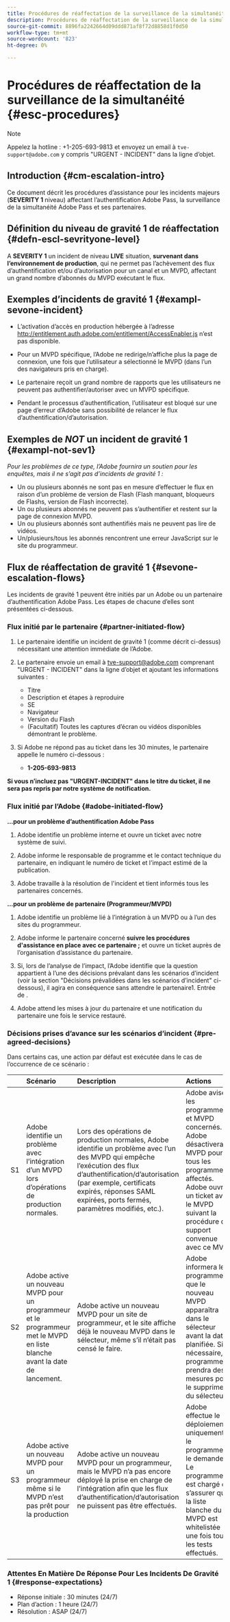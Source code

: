 ```yaml
---
title: Procédures de réaffectation de la surveillance de la simultanéité
description: Procédures de réaffectation de la surveillance de la simultanéité
source-git-commit: 8896fa2242664d09ddd871af8f72d8858d1f0d50
workflow-type: tm+mt
source-wordcount: '823'
ht-degree: 0%

---
```



# Procédures de réaffectation de la surveillance de la simultanéité {#esc-procedures}

>[!NOTE]
>
>Appelez la hotline : +1-205-693-9813 et envoyez un email à `tve-support@adobe.com` y compris &quot;URGENT - INCIDENT&quot; dans la ligne d’objet.


## Introduction {#cm-escalation-intro}

Ce document décrit les procédures d’assistance pour les incidents majeurs (**SEVERITY 1** niveau) affectant l’authentification Adobe Pass, la surveillance de la simultanéité Adobe Pass et ses partenaires.

## Définition du niveau de gravité 1 de réaffectation {#defn-escl-sevrityone-level}

A **SEVERITY 1** un incident de niveau **LIVE** situation, **survenant dans l’environnement de production**, qui ne permet pas l’achèvement des flux d’authentification et/ou d’autorisation pour un canal et un MVPD, affectant un grand nombre d’abonnés du MVPD exécutant le flux.

## Exemples d’incidents de gravité 1 {#exampl-sevone-incident}

* L’activation d’accès en production hébergée à l’adresse <http://entitlement.auth.adobe.com/entitlement/AccessEnabler.js> n’est pas disponible.

* Pour un MVPD spécifique, l’Adobe ne redirige/n’affiche plus la page de connexion, une fois que l’utilisateur a sélectionné le MVPD (dans l’un des navigateurs pris en charge).

* Le partenaire reçoit un grand nombre de rapports que les utilisateurs ne peuvent pas authentifier/autoriser avec un MVPD spécifique.

* Pendant le processus d’authentification, l’utilisateur est bloqué sur une page d’erreur d’Adobe sans possibilité de relancer le flux d’authentification/d’autorisation.


## Exemples de *NOT* un incident de gravité 1 {#exampl-not-sev1}

*Pour les problèmes de ce type, l’Adobe fournira un soutien pour les enquêtes, mais il ne s’agit pas d’incidents de gravité 1 :*

* Un ou plusieurs abonnés ne sont pas en mesure d’effectuer le flux en raison d’un problème de version de Flash (Flash manquant, bloqueurs de Flashs, version de Flash incorrecte).
* Un ou plusieurs abonnés ne peuvent pas s’authentifier et restent sur la page de connexion MVPD.
* Un ou plusieurs abonnés sont authentifiés mais ne peuvent pas lire de vidéos.
* Un/plusieurs/tous les abonnés rencontrent une erreur JavaScript sur le site du programmeur.

## Flux de réaffectation de gravité 1 {#sevone-escalation-flows}

Les incidents de gravité 1 peuvent être initiés par un Adobe ou un partenaire d’authentification Adobe Pass. Les étapes de chacune d’elles sont présentées ci-dessous.

### Flux initié par le partenaire {#partner-initiated-flow}

1. Le partenaire identifie un incident de gravité 1 (comme décrit ci-dessus) nécessitant une attention immédiate de l’Adobe.

1. Le partenaire envoie un email à tve-support@adobe.com comprenant &quot;URGENT - INCIDENT&quot; dans la ligne d’objet et ajoutant les informations suivantes :

   * Titre
   * Description et étapes à reproduire
   * SE
   * Navigateur
   * Version du Flash
   * (Facultatif) Toutes les captures d’écran ou vidéos disponibles démontrant le problème.

1. Si Adobe ne répond pas au ticket dans les 30 minutes, le partenaire appelle le numéro ci-dessous :

   * **1-205-693-9813**


**Si vous n’incluez pas &quot;URGENT-INCIDENT&quot; dans le titre du ticket, il ne sera pas repris par notre système de notification.**

### Flux initié par l’Adobe {#adobe-initiated-flow}

**...pour un problème d’authentification Adobe Pass**

1. Adobe identifie un problème interne et ouvre un ticket avec notre système de suivi.

1. Adobe informe le responsable de programme et le contact technique du partenaire, en indiquant le numéro de ticket et l’impact estimé de la publication.

1. Adobe travaille à la résolution de l&#39;incident et tient informés tous les partenaires concernés.


**...pour un problème de partenaire (Programmeur/MVPD)**

1. Adobe identifie un problème lié à l’intégration à un MVPD ou à l’un des sites du programmeur.

1. Adobe informe le partenaire concerné **suivre les procédures d&#39;assistance en place avec ce partenaire ;** et ouvre un ticket auprès de l’organisation d’assistance du partenaire.

1. Si, lors de l’analyse de l’impact, l’Adobe identifie que la question appartient à l’une des décisions prévalant dans les scénarios d’incident (voir la section &quot;Décisions prévalidées dans les scénarios d’incident&quot; ci-dessous), il agira en conséquence sans attendre le partenaire1. Entrée de .

1. Adobe attend les mises à jour du partenaire et une notification du partenaire une fois le service restauré.

### Décisions prises d’avance sur les scénarios d’incident {#pre-agreed-decisions}

Dans certains cas, une action par défaut est exécutée dans le cas de l’occurrence de ce scénario :

|    | Scénario | Description | Actions |
|:---:|:---|:---|:---|
| S1 | Adobe identifie un problème avec l’intégration d’un MVPD lors d’opérations de production normales. | Lors des opérations de production normales, Adobe identifie un problème avec l’un des MVPD qui empêche l’exécution des flux d’authentification/d’autorisation (par exemple, certificats expirés, réponses SAML expirées, ports fermés, paramètres modifiés, etc.). | Adobe avisera les programmeurs et MVPD concernés. Adobe désactivera ce MVPD pour tous les programmeurs affectés. Adobe ouvrira un ticket avec le MVPD suivant la procédure de support convenue avec ce MVPD |
| S2 | Adobe active un nouveau MVPD pour un programmeur et le programmeur met le MVPD en liste blanche avant la date de lancement. | Adobe active un nouveau MVPD pour un site de programmeur, et le site affiche déjà le nouveau MVPD dans le sélecteur, même s’il n’était pas censé le faire. | Adobe informera le programmeur que le nouveau MVPD apparaîtra dans le sélecteur avant la date planifiée. Si nécessaire, le programmeur prendra des mesures pour le supprimer du sélecteur. |
| S3 | Adobe active un nouveau MVPD pour un programmeur même si le MVPD n’est pas prêt pour la production | Adobe active un nouveau MVPD pour un programmeur, mais le MVPD n’a pas encore déployé la prise en charge de l’intégration afin que les flux d’authentification/d’autorisation ne puissent pas être effectués. | Adobe effectue le déploiement uniquement si le programmeur le demande. Le programmeur est chargé de s’assurer que la liste blanche du MVPD est whitelistée une fois tous les tests effectués. |

### Attentes En Matière De Réponse Pour Les Incidents De Gravité 1 {#response-expectations}

* Réponse initiale : 30 minutes (24/7)
* Plan d’action : 1 heure (24/7)
* Résolution : ASAP (24/7)
